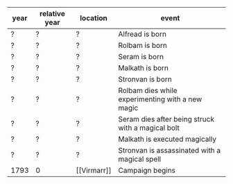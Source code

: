 |  year  | relative year |  location | event | 
| ------ | ------------- | --------- | ----- |
| ? | ? | ? | Alfread is born |
| ? | ? | ? | Rolbam is born |
| ? | ? | ? | Seram is born |
| ? | ? | ? | Malkath is born |
| ? | ? | ? | Stronvan is born |
| ? | ? | ? | Rolbam dies while experimenting with a new magic|
| ? | ? | ? | Seram dies after being struck with a magical bolt|
| ? | ? | ? | Malkath is executed magically |
| ? | ? | ? | Stronvan is assassinated with a magical spell|
| 1793 | 0 | [[Virmarr]] | Campaign begins |
